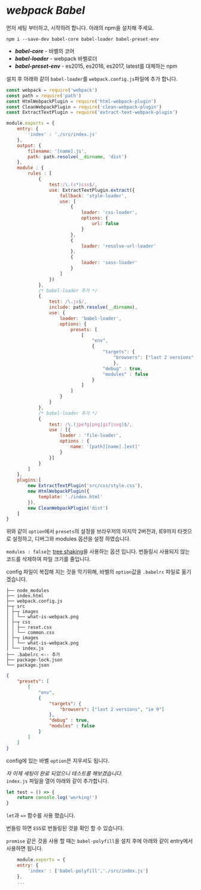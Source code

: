 # _webpack Babel_

먼저 세팅 부터하고, 시작하려 합니다. 아래의 npm을 설치해 주세요.

    npm i --save-dev babel-core babel-loader babel-preset-env

- ***babel-core*** - 바벨의 코어
- ***babel-loader*** - webpack 바벨로더
- ***babel-preset-env*** - es2015, es2016, es2017, latest를 대체하는 npm

설치 후 아래와 같이 ```babel-loader```를 ```webpack.config.js```파일에 추가 합니다.

```javascript
const webpack = require('webpack')
const path = require('path')
const HtmlWebpackPlugin = require('html-webpack-plugin')
const CleanWebpackPlugin = require('clean-webpack-plugin')
const ExtractTextPlugin = require('extract-text-webpack-plugin')

module.exports = {
    entry: {
        'index' : './src/index.js'
    },
    output: {
        filename: '[name].js',
        path: path.resolve(__dirname, 'dist')
    },
    module : {
        rules : [
            {
                test:/\.(s*)css$/,
                use: ExtractTextPlugin.extract({
                    fallback: 'style-loader',
                    use: [
                        {
                            loader: 'css-loader',
                            options: {
                                url: false
                            }
                        },
                        {
                            loader: 'resolve-url-loader'
                        },
                        {
                            loader: 'sass-loader'
                        }
                    ]
                })
            },
            /* babel-loader 추가 */
            {
                test: /\.js$/,
                include: path.resolve(__dirname),
                use: {
                    loader: 'babel-loader',
                    options: {
                        presets: [
                            [
                                "env", 
                                {
                                    "targets": {
                                        "browsers": ["last 2 versions", "ie 9"]
                                        },
                                    "debug" : true,
                                    "modules" : false
                                }
                            ]
                        ]
                    }
                }
            },
            /* babel-loader 추가 */
            {
                test: /\.(jpe?g|png|gif|svg)$/,
                use : [{
                    loader : 'file-loader',
                    options : {
                        name: '[path][name].[ext]'
                    }
                }]
            }
        ]
    },
    plugins:[
        new ExtractTextPlugin('src/css/style.css'),
        new HtmlWebpackPlugin({
            template: './index.html'
        }),
        new CleanWebpackPlugin('dist')
    ]
}
```
위와 같이 ```option```에서 ```presets```의 설정을 브라우저의 마지막 2버전과, IE9까지 타겟으로 설정하고, 디버그와 modules 옵션을 설정 하였습니다. 

```modules : false```는 [tree shaking](https://webpack.js.org/guides/tree-shaking/)을 사용하는 옵션 입니다. 번들링시 사용되지 않는 코드를 삭제하여 파일 크기를 줄입니다.

config 파일이 복잡해 지는 것을 막기위해, 바벨의 ```option```값을 
```.babelrc``` 파일로 옮기겠습니다.


    ├── node_modules     
    ├── index.html
    ├── webpack.config.js
    ├─┬ src
    │ ├─┬ images
    │ │ └── what-is-webpack.png
    │ ├─┬ css
    │ │ ├── reset.css
    │ │ └── common.css
    │ ├─┬ images
    │ │ └── what-is-webpack.png
    │ └── index.js
    ├── .babelrc <-- 추가
    ├── package-lock.json
    └── package.json

```json
{
    "presets": [
        [
            "env", 
            {
                "targets": {
                    "browsers": ["last 2 versions", "ie 9"]
                },
                "debug" : true,
                "modules" : false
            }
        ]
    ]
}
```

config에 있는 바벨 ```option```은 지우셔도 됩니다.

_자 이제 세팅이 완료 되었으니 테스트를 해보겠습니다._ <br>
```index.js``` 파일을 열어 아래와 같이 추가합니다.

```javascript
let test = () => {
    return console.log('working!')
}
```
```let```과 ```=>``` 함수를 사용 했습니다.

번들링 하면 ```ES5```로 번들링된 것을 확인 할 수 있습니다.

```promise``` 같은 것을 사용 할 때는 ```babel-polyfill```을 설치 후에 아래와 같이 entry에서 사용하면 됩니다.
```javascript
    module.exports = {
    entry: {
        'index' : ['babel-polyfill','./src/index.js']
    },
    ...
```